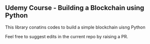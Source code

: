 ## Udemy Course - Building a Blockchain using Python
This library conatins codes to build a simple blockchain uisng Python

Feel free to suggest edits in the current repo by raising a PR.


